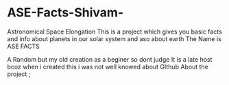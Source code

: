 # ASE-Facts-Shivam-
Astronomical Space Elongation
This is a project which gives you basic facts and info about planets
in our solar system
and aso about earth 
The Name is ASE FACTS

A Random but my old creation as a beginer so dont judge
It is a late host bcoz when i created this i was not well knowed about GIthub 
About the project ;
